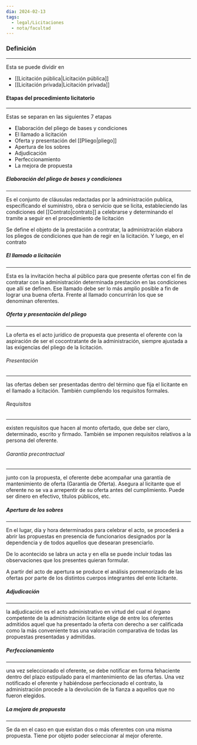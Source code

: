 ```yaml
---
dia: 2024-02-13
tags:
  - legal/Licitaciones
  - nota/facultad
---
```

### Definición
---
Esta se puede dividir en 
* [[Licitación pública|Licitación pública]]
* [[Licitación privada|Licitación privada]]

#### Etapas del procedimiento licitatorio
---
Estas se separan en las siguientes 7 etapas
* Elaboración del pliego de bases y condiciones
* El llamado a licitación
* Oferta y presentación del [[Pliego|pliego]]
* Apertura de los sobres
* Adjudicación
* Perfeccionamiento
* La mejora de propuesta

##### Elaboración del pliego de bases y condiciones
---
Es el conjunto de cláusulas redactadas por la administración publica, especificando el suministro, obra o servicio que se licita, estableciendo las condiciones del [[Contrato|contrato]] a celebrarse y determinando el tramite a seguir en el procedimiento de licitación

Se define el objeto de la prestación a contratar, la administración elabora los pliegos de condiciones que han de regir en la licitación. Y luego, en el contrato

##### El llamado a licitación
---
Esta es la invitación hecha al público para que presente ofertas con el fin de contratar con la administración determinada prestación en las condiciones que allí se definen. Ese llamado debe ser lo más amplio posible a fin de lograr una buena oferta. Frente al llamado concurrirán los que se denominan oferentes.

##### Oferta y presentación del pliego
---
La oferta es el acto jurídico de propuesta que presenta el oferente con la aspiración de ser el cocontratante de la administración, siempre ajustada a las exigencias del pliego de la licitación.

###### Presentación
---
las ofertas deben ser presentadas dentro del término que fija el licitante en el llamado a licitación. También cumpliendo los requisitos formales.

###### Requisitos
---
existen requisitos que hacen al monto ofertado, que debe ser claro, determinado, escrito y firmado. También se imponen requisitos relativos a la persona del oferente.

###### Garantía precontractual
---
junto con la propuesta, el oferente debe acompañar una garantía de mantenimiento de oferta (Garantía de Oferta). Asegura al licitante que el oferente no se va a arrepentir de su oferta antes del cumplimiento. Puede ser dinero en efectivo, títulos públicos, etc.

##### Apertura de los sobres
---
En el lugar, día y hora determinados para celebrar el acto, se procederá a abrir las propuestas en presencia de funcionarios designados por la dependencia y de todos aquellos que desearan presenciarlo. 

De lo acontecido se labra un acta y en ella se puede incluir todas las observaciones que los presentes quieran formular. 

A partir del acto de apertura se produce el análisis pormenorizado de las ofertas por parte de los distintos cuerpos integrantes del ente licitante.

##### Adjudicación
---
la adjudicación es el acto administrativo en virtud del cual el órgano competente de la administración licitante elige de entre los oferentes admitidos aquel que ha presentado la oferta con derecho a ser calificada como la más conveniente tras una valoración comparativa de todas las propuestas presentadas y admitidas.

##### Perfeccionamiento
---
una vez seleccionado el oferente, se debe notificar en forma fehaciente dentro del plazo estipulado para el mantenimiento de las ofertas. Una vez notificado el oferente y habiéndose perfeccionado el contrato, la administración procede a la devolución de la fianza a aquellos que no fueron elegidos.

##### La mejora de propuesta
---
Se da en el caso en que existan dos o más oferentes con una misma propuesta. Tiene por objeto poder seleccionar al mejor oferente.